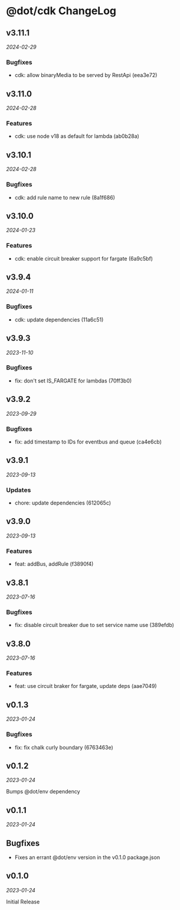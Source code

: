 # @dot/cdk ChangeLog

## v3.11.1

_2024-02-29_

### Bugfixes

- cdk: allow binaryMedia to be served by RestApi (eea3e72)

## v3.11.0

_2024-02-28_

### Features

- cdk: use node v18 as default for lambda (ab0b28a)

## v3.10.1

_2024-02-28_

### Bugfixes

- cdk: add rule name to new rule (8a1f686)

## v3.10.0

_2024-01-23_

### Features

- cdk: enable circuit breaker support for fargate (6a9c5bf)

## v3.9.4

_2024-01-11_

### Bugfixes

- cdk: update dependencies (11a6c51)

## v3.9.3

_2023-11-10_

### Bugfixes

- fix: don't set IS_FARGATE for lambdas (70ff3b0)

## v3.9.2

_2023-09-29_

### Bugfixes

- fix: add timestamp to IDs for eventbus and queue (ca4e6cb)

## v3.9.1

_2023-09-13_

### Updates

- chore: update dependencies (612065c)

## v3.9.0

_2023-09-13_

### Features

- feat: addBus, addRule (f3890f4)

## v3.8.1

_2023-07-16_

### Bugfixes

- fix: disable circuit breaker due to set service name use (389efdb)

## v3.8.0

_2023-07-16_

### Features

- feat: use circuit braker for fargate, update deps (aae7049)

## v0.1.3

_2023-01-24_

### Bugfixes

- fix: fix chalk curly boundary (6763463e)

## v0.1.2

_2023-01-24_

Bumps @dot/env dependency

## v0.1.1

_2023-01-24_

## Bugfixes

- Fixes an errant @dot/env version in the v0.1.0 package.json

## v0.1.0

_2023-01-24_

Initial Release

